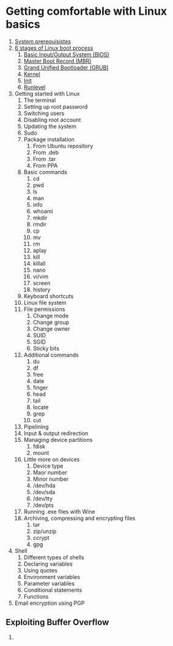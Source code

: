# Getting comfortable with Linux basics

1. [System prerequisistes](documentation/prerequisites/README.md)
2. [6 stages of Linux boot process](documentation/the_boot_process/bios/README.md)
   1. [Basic Input/Output System (BIOS)](documentation/the_boot_process/bios/README.md)
   2. [Master Boot Record (MBR)](documentation/the_boot_process/mbr/README.md)
   3. [Grand Unified Bootloader (GRUB)](documentation/the_boot_process/grub/README.md)
   4. [Kernel](documentation/the_boot_process/kernel/README.md)
   5. [Init](documentation/the_boot_process/init/README.md)
   6. [Runlevel](documentation/the_boot_process/runlevel/README.md)
3. Getting started with Linux
   1. The terminal
   2. Setting up root password
   3. Switching users
   4. Disabling root account
   5. Updating the system
   6. Sudo
   7. Package installation
      1. From Ubuntu repository
      2. From .deb
      3. From .tar
      4. From PPA
   8. Basic commands
      1. cd
      2. pwd
      3. ls
      4. man
      5. info
      6. whoami
      7. mkdir
      8. rmdir
      9. cp
      10. mv
      11. rm
      12. aplay
      13. kill
      14. killall
      15. nano
      16. vi/vim
      17. screen
      18. history
   9. Keyboard shortcuts
   10. Linux file system
   11. File permissions
       1.  Change mode
       2.  Change group
       3.  Change owner
       4.  SUID
       5.  SGID
       6.  Sticky bits
   12. Additional commands
       1.  du
       2.  df
       3.  free
       4.  date
       5.  finger
       6.  head
       7.  tail
       8.  locate
       9.  grep
       10. cut
   13. Pipelining
   14. Input & output redirection
   15. Managing device partitions
       1.  fdisk
       2.  mount
   16. Little more on devices
       1.  Device type
       2.  Maor number
       3.  Minor number
       4.  /dev/hda
       5.  /dev/sda
       6.  /dev/tty
       7.  /dev/pts
   17. Running .exe files with Wine
   18. Archiving, compressing and encrypting files
       1.  tar
       2.  zip/unzip
       3.  ccrypt
       4.  gpg
4. Shell
   1. Different types of shells
   2. Declaring variables
   3. Using quotes
   4. Environment variables
   5. Parameter variables
   6. Conditional statements
   7. Functions
5. Email encryption using PGP

## Exploiting Buffer Overflow

1. 